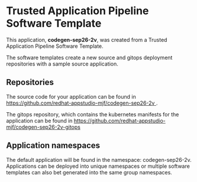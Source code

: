 # Trusted Application Pipeline Software Template

This application, **codegen-sep26-2v**, was created from a Trusted Application Pipeline Software Template.

The software templates create a new source and gitops deployment repositories with a sample source application. 

## Repositories

The source code for your application can be found in [https://github.com/redhat-appstudio-mjf/codegen-sep26-2v ](https://github.com/redhat-appstudio-mjf/codegen-sep26-2v ).
 
The gitops repository, which contains the kubernetes manifests for the application can be found in 
[https://github.com/redhat-appstudio-mjf/codegen-sep26-2v-gitops ](https://github.com/redhat-appstudio-mjf/codegen-sep26-2v-gitops ) 

## Application namespaces 

The default application will be found in the namespace: codegen-sep26-2v. Applications can be deployed into unique namespaces or multiple software templates can also bet generated into the same group namespaces.  